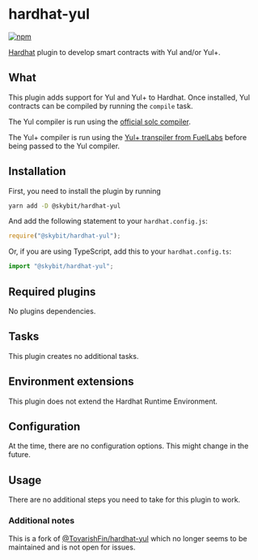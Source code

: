 # hardhat-yul

[![npm](https://img.shields.io/npm/v/@tovarishfin/hardhat-yul.svg)](https://www.npmjs.com/package/@skybit/hardhat-yul)

[Hardhat](https://hardhat.org) plugin to develop smart contracts with Yul and/or Yul+.

## What

This plugin adds support for Yul and Yul+ to Hardhat. Once installed, Yul contracts can be compiled by running the `compile` task.

The Yul compiler is run using the [official solc compiler](https://github.com/ethereum/solc-js#readme).

The Yul+ compiler is run using the [Yul+ transpiler from FuelLabs](https://github.com/FuelLabs/yulp) before being passed to the Yul compiler.

## Installation

First, you need to install the plugin by running

```bash
yarn add -D @skybit/hardhat-yul
```

And add the following statement to your `hardhat.config.js`:

```js
require("@skybit/hardhat-yul");
```

Or, if you are using TypeScript, add this to your `hardhat.config.ts`:

```ts
import "@skybit/hardhat-yul";
```

## Required plugins

No plugins dependencies.

## Tasks

This plugin creates no additional tasks.

## Environment extensions

This plugin does not extend the Hardhat Runtime Environment.

## Configuration

At the time, there are no configuration options. This might change in the future.

## Usage

There are no additional steps you need to take for this plugin to work.

### Additional notes

This is a fork of [@TovarishFin/hardhat-yul](https://github.com/TovarishFin/hardhat-yul) which no longer seems to be maintained and is not open for issues.


